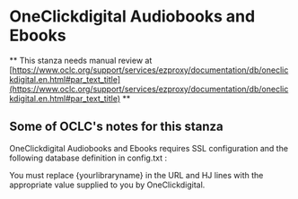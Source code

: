 # OneClickdigital Audiobooks and Ebooks
** This stanza needs manual review at [https://www.oclc.org/support/services/ezproxy/documentation/db/oneclickdigital.en.html#par_text_title](https://www.oclc.org/support/services/ezproxy/documentation/db/oneclickdigital.en.html#par_text_title) **

## Some of OCLC's notes for this stanza

OneClickdigital Audiobooks and Ebooks requires SSL configuration and the following database definition in config.txt :

You must replace {yourlibraryname} in the URL and HJ lines with the appropriate value supplied to you by OneClickdigital.
